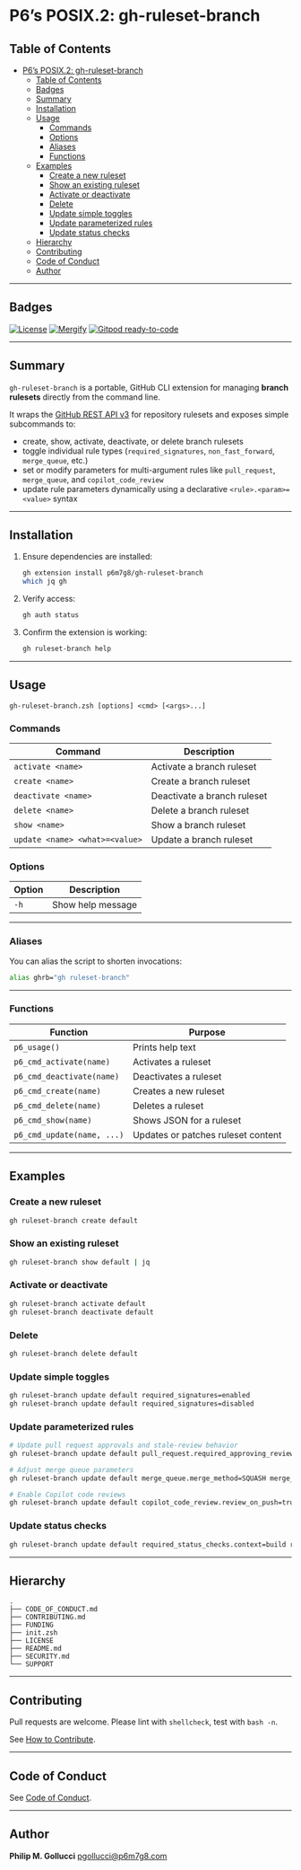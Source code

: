 # P6’s POSIX.2: gh-ruleset-branch

## Table of Contents

- [P6’s POSIX.2: gh-ruleset-branch](#p6s-posix2-gh-ruleset-branch)
  - [Table of Contents](#table-of-contents)
  - [Badges](#badges)
  - [Summary](#summary)
  - [Installation](#installation)
  - [Usage](#usage)
    - [Commands](#commands)
    - [Options](#options)
    - [Aliases](#aliases)
    - [Functions](#functions)
  - [Examples](#examples)
    - [Create a new ruleset](#create-a-new-ruleset)
    - [Show an existing ruleset](#show-an-existing-ruleset)
    - [Activate or deactivate](#activate-or-deactivate)
    - [Delete](#delete)
    - [Update simple toggles](#update-simple-toggles)
    - [Update parameterized rules](#update-parameterized-rules)
    - [Update status checks](#update-status-checks)
  - [Hierarchy](#hierarchy)
  - [Contributing](#contributing)
  - [Code of Conduct](#code-of-conduct)
  - [Author](#author)

---

## Badges

[![License](https://img.shields.io/badge/License-Apache%202.0-yellowgreen.svg)](https://opensource.org/licenses/Apache-2.0)
[![Mergify](https://img.shields.io/endpoint.svg?url=https://gh.mergify.io/badges//gh-ruleset-branch/&style=flat)](https://mergify.io)
[![Gitpod ready-to-code](https://img.shields.io/badge/Gitpod-ready--to--code-blue?logo=gitpod)](https://gitpod.io/#https://github.com//gh-ruleset-branch)

---

## Summary

`gh-ruleset-branch` is a portable, GitHub CLI extension for managing **branch rulesets** directly from the command line.

It wraps the [GitHub REST API v3](https://docs.github.com/en/rest/repos/rules?apiVersion=2022-11-28) for repository rulesets and exposes simple subcommands to:
- create, show, activate, deactivate, or delete branch rulesets
- toggle individual rule types (`required_signatures`, `non_fast_forward`, `merge_queue`, etc.)
- set or modify parameters for multi-argument rules like `pull_request`, `merge_queue`, and `copilot_code_review`
- update rule parameters dynamically using a declarative `<rule>.<param>=<value>` syntax

---

## Installation

1. Ensure dependencies are installed:
   ```bash
   gh extension install p6m7g8/gh-ruleset-branch
   which jq gh
   ```
2. Verify access:
   ```bash
   gh auth status
   ```
3. Confirm the extension is working:
   ```bash
   gh ruleset-branch help
   ```

---

## Usage

```text
gh-ruleset-branch.zsh [options] <cmd> [<args>...]
```

### Commands

| Command | Description |
|----------|-------------|
| `activate <name>` | Activate a branch ruleset |
| `create <name>` | Create a branch ruleset |
| `deactivate <name>` | Deactivate a branch ruleset |
| `delete <name>` | Delete a branch ruleset |
| `show <name>` | Show a branch ruleset |
| `update <name> <what>=<value>` | Update a branch ruleset |

### Options

| Option | Description |
|---------|-------------|
| `-h` | Show help message |

---

### Aliases

You can alias the script to shorten invocations:

```bash
alias ghrb="gh ruleset-branch"
```

---

### Functions

| Function | Purpose |
|-----------|----------|
| `p6_usage()` | Prints help text |
| `p6_cmd_activate(name)` | Activates a ruleset |
| `p6_cmd_deactivate(name)` | Deactivates a ruleset |
| `p6_cmd_create(name)` | Creates a new ruleset |
| `p6_cmd_delete(name)` | Deletes a ruleset |
| `p6_cmd_show(name)` | Shows JSON for a ruleset |
| `p6_cmd_update(name, ...)` | Updates or patches ruleset content |

---

## Examples

### Create a new ruleset

```bash
gh ruleset-branch create default
```

### Show an existing ruleset

```bash
gh ruleset-branch show default | jq
```

### Activate or deactivate

```bash
gh ruleset-branch activate default
gh ruleset-branch deactivate default
```

### Delete

```bash
gh ruleset-branch delete default
```

### Update simple toggles

```bash
gh ruleset-branch update default required_signatures=enabled
gh ruleset-branch update default required_signatures=disabled
```

### Update parameterized rules

```bash
# Update pull request approvals and stale-review behavior
gh ruleset-branch update default pull_request.required_approving_review_count=2 pull_request.dismiss_stale_reviews_on_push=true

# Adjust merge queue parameters
gh ruleset-branch update default merge_queue.merge_method=SQUASH merge_queue.check_response_timeout_minutes=7

# Enable Copilot code reviews
gh ruleset-branch update default copilot_code_review.review_on_push=true copilot_code_review.review_draft_pull_requests=true
```

### Update status checks

```bash
gh ruleset-branch update default required_status_checks.context=build required_status_checks.integration_id=15368
```

---

## Hierarchy

```text
.
├── CODE_OF_CONDUCT.md
├── CONTRIBUTING.md
├── FUNDING
├── init.zsh
├── LICENSE
├── README.md
├── SECURITY.md
└── SUPPORT
```

---

## Contributing

Pull requests are welcome.
Please lint with `shellcheck`, test with `bash -n`.

See [How to Contribute](https://github.com//.github/blob/main/CONTRIBUTING.md).

---

## Code of Conduct

See [Code of Conduct](https://github.com//.github/blob/main/CODE_OF_CONDUCT.md).

---

## Author

**Philip M. Gollucci** <pgollucci@p6m7g8.com>

